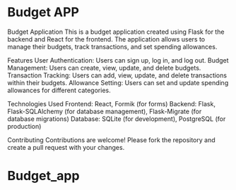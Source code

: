 # Budget APP
Budget Application
  This is a budget application created using Flask for the backend and React for the frontend. The application allows users to manage their budgets, track transactions, and set spending allowances.

Features
  User Authentication: Users can sign up, log in, and log out.
  Budget Management: Users can create, view, update, and delete budgets.
  Transaction Tracking: Users can add, view, update, and delete transactions within their budgets.
  Allowance Setting: Users can set and update spending allowances for different categories.
 
 
 Technologies Used
  Frontend: React, Formik (for forms)
  Backend: Flask, Flask-SQLAlchemy (for database management), Flask-Migrate (for database migrations)
  Database: SQLite (for development), PostgreSQL (for production)


Contributing
  Contributions are welcome! Please fork the repository and create a pull request with your changes.

# Budget_app
